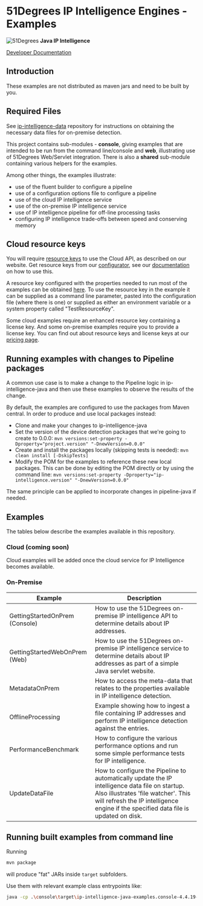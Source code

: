 # 51Degrees IP Intelligence Engines - Examples

![51Degrees](https://51degrees.com/img/logo.png?utm_source=github&utm_medium=repository&utm_content=readme_main&utm_campaign=java-open-source "Data rewards the curious") **Java IP Intelligence**

[Developer Documentation](https://51degrees.com/ip-intelligence-java/index.html?utm_source=github&utm_medium=repository&utm_content=documentation&utm_campaign=java-open-source "developer documentation")

## Introduction

These examples are not distributed as maven jars and need to be built by you.

## Required Files

See [ip-intelligence-data](https://github.com/51Degrees/ip-intelligence-data/) 
repository for instructions on obtaining the necessary data files for on-premise detection.

This project contains sub-modules - **console**, giving examples that are intended 
to be run from the command line/console and **web**, illustrating use
of 51Degrees Web/Servlet integration. There is also a **shared** sub-module
containing various helpers for the examples.

Among other things, the examples illustrate:
- use of the fluent builder to configure a pipeline
- use of a configuration options file to configure a pipeline
- use of the cloud IP intelligence service
- use of the on-premise IP intelligence service
- use of IP intelligence pipeline for off-line processing tasks
- configuring IP intelligence trade-offs between speed and conserving memory

## Cloud resource keys

You will require [resource keys](https://51degrees.com/documentation/_info__resource_keys.html)
to use the Cloud API, as described on our website. Get resource keys from
our [configurator](https://configure.51degrees.com/), see our [documentation](https://51degrees.com/documentation/_concepts__configurator.html) on
how to use this.
 
A resource key configured with the properties needed
to run most of the examples can be obtained [here](https://configure.51degrees.com/jqz435Nc). 
To use the resource key in the example it can be supplied as a
command line parameter, pasted into the configuration file (where there is one)
or supplied as either an environment variable or a system
property called "TestResourceKey".

Some cloud examples require an enhanced resource key containing a license key. And some
on-premise examples require you to provide a license key. You can find out about 
resource keys and license keys at our [pricing page](https://51degrees.com/pricing). 

## Running examples with changes to Pipeline packages

A common use case is to make a change to the Pipeline logic in
ip-intelligence-java and then use these examples to observe the results of the
change.

By default, the examples are configured to use the packages from Maven central.
In order to produce and use local packages instead:

- Clone and make your changes to ip-intelligence-java
- Set the version of the device detection packages that we're going to create to 0.0.0:
  `mvn versions:set-property -Dproperty="project.version" "-DnewVersion=0.0.0"`
- Create and install the packages locally (skipping tests is needed):
  `mvn clean install [-DskipTests]`
- Modify the POM for the examples to reference these new local packages. This can
  be done by editing the POM directly or by using the command line:
  `mvn versions:set-property -Dproperty="ip-intelligence.version" "-DnewVersion=0.0.0"`

The same principle can be applied to incorporate changes in pipeline-java if needed.

## Examples

The tables below describe the examples available in this repository.

### Cloud (coming soon)

Cloud examples will be added once the cloud service for IP Intelligence becomes available.

### On-Premise

| Example                  | Description                                                                                                                                                                                                                    |
|--------------------------|--------------------------------------------------------------------------------------------------------------------------------------------------------------------------------------------------------------------------------|
| GettingStartedOnPrem (Console) | How to use the 51Degrees on-premise IP intelligence API to determine details about IP addresses.                                                                                                                       |
| GettingStartedWebOnPrem (Web)   | How to use the 51Degrees on-premise IP intelligence service to determine details about IP addresses as part of a simple Java servlet website.                                                                         |
| MetadataOnPrem           | How to access the meta-data that relates to the properties available in IP intelligence detection.                                                                                                                             |
| OfflineProcessing        | Example showing how to ingest a file containing IP addresses and perform IP intelligence detection against the entries.                                                                                                        |
| PerformanceBenchmark     | How to configure the various performance options and run some simple performance tests for IP intelligence.                                                                                                                    |
| UpdateDataFile           | How to configure the Pipeline to automatically update the IP intelligence data file on startup. Also illustrates 'file watcher'. This will refresh the IP intelligence engine if the specified data file is updated on disk. |

## Running built examples from command line

Running

```bash
mvn package
```

will produce "fat" JARs inside `target` subfolders.

Use them with relevant example class entrypoints like:

```bash
java -cp .\console\target\ip-intelligence-java-examples.console-4.4.19-jar-with-dependencies.jar fiftyone.ipintelligence.examples.console.OfflineProcessing
```

